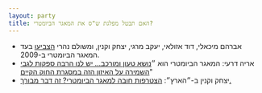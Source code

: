 ```yaml
---
layout: party
title: האם תבטל מפלגת ש"ס את המאגר הביומטרי?
---
```


* <i class="fa fa-bank"></i> אברהם מיכאלי, דוד אזולאי, יעקב מרגי, יצחק וקנין, ומשולם נהרי
  [הצביעו](https://oknesset.org/vote/652/) בעד המאגר הביומטרי ב-2009.
* <i class="fa fa-newspaper-o"></i> אריה דרעי: המאגר הביומטרי הוא ״[נושא טעון ומורכב... יש לנו הרבה ספקות לגבי השמירה על האיזון הזה במסגרת החוק הקיים](http://www.haaretz.co.il/magazine/.premium-1.2568998#hero__bottom)"
* <i class="fa fa-newspaper-o"></i> יצחק וקנין ב-״הארץ״: [הצטרפות חובה למאגר הביומטרי? זה דבר מבורך.](http://www.haaretz.co.il/news/elections/mitnadned/.premium-1.2569313)